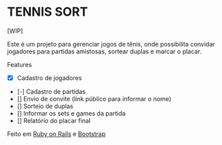 # TENNIS SORT

[WIP]

Este é um projeto para gerenciar jogos de tênis, onde possibilita convidar jogadores para partidas amistosas, sortear duplas e marcar o placar.

Features

- [x] Cadastro de jogadores
- [-] Cadastro de partidas
- [] Envio de convite (link público para informar o nome)
- [] Sorteio de duplas
- [] Informar os sets e games da partida
- [] Relatório do placar final

Feito em [Ruby on Rails](https://rubyonrails.org/) e [Bootstrap](https://getbootstrap.com/)